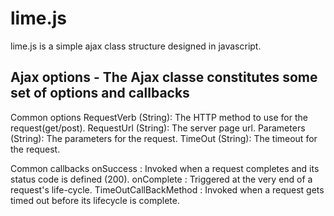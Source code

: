 lime.js
==============

lime.js is a simple ajax class structure designed in javascript.

Ajax options - The Ajax classe constitutes some set of options and callbacks
-----------------------------------------------------------------------------------------------------
Common options
RequestVerb (String): The HTTP method to use for the request(get/post).
RequestUrl  (String): The server page url.
Parameters  (String): The parameters for the request.
TimeOut     (String): The timeout for the request.

Common callbacks
onSuccess             : Invoked when a request completes and its status code is defined (200).
onComplete            : Triggered at the very end of a request's life-cycle.
TimeOutCallBackMethod : Invoked when a request gets timed out before its lifecycle is complete.
